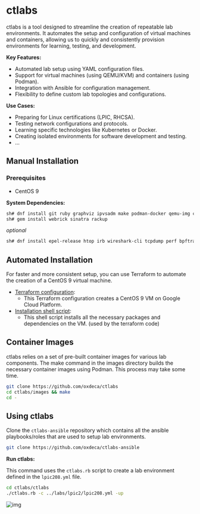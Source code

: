 # ctlabs

ctlabs is a tool designed to streamline the creation of repeatable lab environments. 
It automates the setup and configuration of virtual machines and containers, allowing us to quickly and consistently provision environments for learning, testing, and development.

**Key Features:**

* Automated lab setup using YAML configuration files.
* Support for virtual machines (using QEMU/KVM) and containers (using Podman).
* Integration with Ansible for configuration management.
* Flexibility to define custom lab topologies and configurations.

**Use Cases:**

* Preparing for Linux certifications (LPIC, RHCSA).
* Testing network configurations and protocols.
* Learning specific technologies like Kubernetes or Docker.
* Creating isolated environments for software development and testing.
* ...

## Manual Installation

### Prerequisites

* CentOS 9

**System Dependencies:**

```bash
sh# dnf install git ruby graphviz ipvsadm make podman-docker qemu-img cloud-utils-growpart python3-pip tmux vim
sh# gem install webrick sinatra rackup
```

_optional_
```bash
sh# dnf install epel-release htop irb wireshark-cli tcpdump perf bpftrace kernel-modules-extra-$(uname -r)
```

## Automated Installation

For faster and more consistent setup, you can use Terraform to automate the creation of a CentOS 9 virtual machine.
* [Terraform configuration](https://github.com/oxdeca/ctlabs-terraform/tree/main/01_lpic2/gcp): 
	* This Terraform configuration creates a CentOS 9 VM on Google Cloud Platform.
* [Installation shell script](https://github.com/oxdeca/ctlabs-terraform/blob/main/01_lpic2/ppvm.sh): 
	* This shell script installs all the necessary packages and dependencies on the VM. (used by the terraform code)

## Container Images

ctlabs relies on a set of pre-built container images for various lab components. 
The make command in the images directory builds the necessary container images using Podman.
This process may take some time.

```bash
git clone https://github.com/oxdeca/ctlabs
cd ctlabs/images && make
cd -
```

## Using ctlabs

Clone the `ctlabs-ansible` repository which contains all the ansible playbooks/roles that are used to setup lab environments.

```bash
git clone https://github.com/oxdeca/ctlabs-ansible
```

**Run ctlabs:**

This command uses the `ctlabs.rb` script to create a lab environment defined in the `lpic208.yml` file.

```bash
cd ctlabs/ctlabs
./ctlabs.rb -c ../labs/lpic2/lpic208.yml -up
```

![img](./lab_setup.gif)
